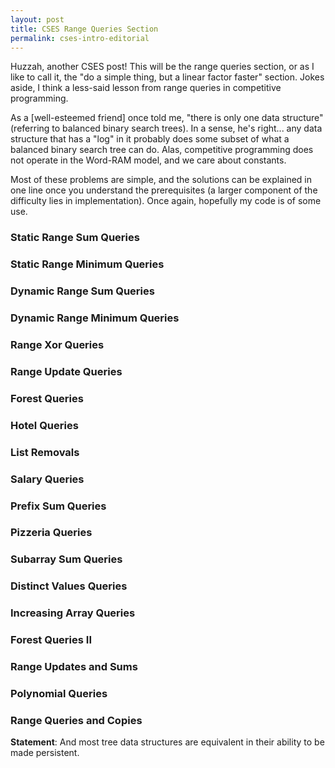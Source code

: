 ```yaml
---
layout: post
title: CSES Range Queries Section
permalink: cses-intro-editorial
---
```


Huzzah, another CSES post! This will be the range queries section, or as I like to call it, the "do a simple thing, but a linear factor faster" section. Jokes aside, I think a less-said lesson from range queries in competitive programming.

As a [well-esteemed friend] once told me, "there is only one data structure" (referring to balanced binary search trees). In a sense, he's right... any data structure that has a "log" in it probably does some subset of what a balanced binary search tree can do. Alas, competitive programming does not operate in the Word-RAM model, and we care about constants.

Most of these problems are simple, and the solutions can be explained in one line once you understand the prerequisites (a larger component of the difficulty lies in implementation). Once again, hopefully my code is of some use.

### Static Range Sum Queries

### Static Range Minimum Queries

### Dynamic Range Sum Queries

### Dynamic Range Minimum Queries

### Range Xor Queries

### Range Update Queries

### Forest Queries

### Hotel Queries

### List Removals

### Salary Queries

### Prefix Sum Queries

### Pizzeria Queries

### Subarray Sum Queries

### Distinct Values Queries

### Increasing Array Queries

### Forest Queries II

### Range Updates and Sums

### Polynomial Queries

### Range Queries and Copies
**Statement**: And most tree data structures are equivalent in their ability to be made persistent.